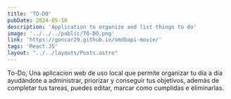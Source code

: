 ```yaml
---
title: 'TO-DO'
pubDate: 2024-05-10
description: 'Application to organize and list things to do'
image: '../../../public/TO-DO.png'
link: 'https://goncar29.github.io/omdbapi-movie/'
tags: 'React.JS'
layout: "../../layouts/Posts.astro"
---
```


To-Do, Una aplicacion web de uso local que permite organizar tu día a día ayudándote a administrar, priorizar y conseguir tus objetivos, además de completar tus tareas, puedes editar, marcar como cumplidas e eliminarlas.